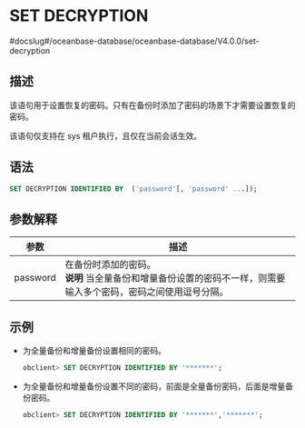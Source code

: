 SET DECRYPTION 
===================================
#docslug#/oceanbase-database/oceanbase-database/V4.0.0/set-decryption


描述 
-----------------------

该语句用于设置恢复的密码。只有在备份时添加了密码的场景下才需要设置恢复的密码。

该语句仅支持在 sys 租户执行，且仅在当前会话生效。

语法 
-----------------------

```sql
SET DECRYPTION IDENTIFIED BY  ('password'[, 'password' ...]);
```



参数解释 
-------------------------



|    参数    |                                             描述                                              |
|----------|---------------------------------------------------------------------------------------------|
| password | 在备份时添加的密码。 <br>**说明**  当全量备份和增量备份设置的密码不一样，则需要输入多个密码，密码之间使用逗号分隔。 |



示例 
-----------------------

* 为全量备份和增量备份设置相同的密码。

  ```sql
  obclient> SET DECRYPTION IDENTIFIED BY '*******';
  ```

  

* 为全量备份和增量备份设置不同的密码，前面是全量备份密码，后面是增量备份密码。

  ```sql
  obclient> SET DECRYPTION IDENTIFIED BY '*******','*******';
  ```

  



